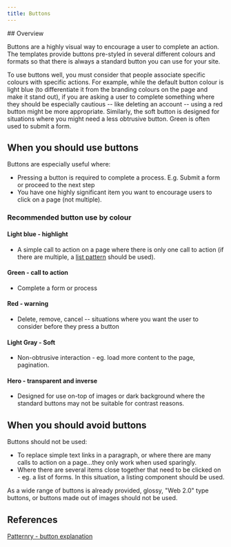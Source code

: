 ```yaml
---
title: Buttons
---
```

<div class="jumpnav"></div>
## Overview

Buttons are a highly visual way to encourage a user to complete an action. The templates provide buttons pre-styled in several different colours and formats so that there is always a standard button you can use for your site.

To use buttons well, you must consider that people associate specific colours with specific actions. For example, while the default button colour is light blue (to differentiate it from the branding colours on the page and make it stand out), if you are asking a user to complete something where they should be especially cautious -- like deleting an account -- using a red button might be more appropriate. Similarly, the soft button is designed for situations where you might need a less obtrusive button. Green is often used to submit a form.

## When you should use buttons

Buttons are especially useful where:

* Pressing a button is required to complete a process. E.g. Submit a form or proceed to the next step
* You have one highly significant item you want to encourage users to click on a page (not multiple).

### Recommended button use by colour

#### Light blue - highlight

* A simple call to action on a page where there is only one call to action (if there are multiple, a [list pattern](components/listings) should be used).

#### Green - call to action

* Complete a form or process

#### Red - warning

* Delete, remove, cancel -- situations where you want the user to consider before they press a button

#### Light Gray - Soft

* Non-obtrusive interaction - eg. load more content to the page, pagination.

#### Hero - transparent and inverse

* Designed for use on-top of images or dark background where the standard buttons may not be suitable for contrast reasons.

## When you should avoid buttons
Buttons should not be used:

* To replace simple text links in a paragraph, or where there are many calls to action on a page...they only work when used sparingly.
* Where there are several items close together that need to be clicked on - eg. a list of forms. In this situation, a listing component should be used.

As a wide range of buttons is already provided, glossy, "Web 2.0" type buttons, or buttons made out of images should not be used.

## References

[Patternry - button explanation](http://patternry.com/p=primary-secondary-actions/)
